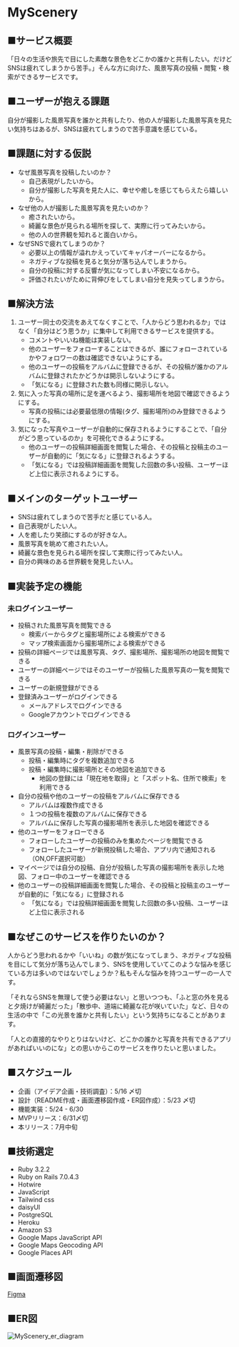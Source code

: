 # MyScenery

## ■サービス概要
「日々の生活や旅先で目にした素敵な景色をどこかの誰かと共有したい。だけどSNSは疲れてしまうから苦手。」そんな方に向けた、風景写真の投稿・閲覧・検索ができるサービスです。

## ■ユーザーが抱える課題
自分が撮影した風景写真を誰かと共有したり、他の人が撮影した風景写真を見たい気持ちはあるが、SNSは疲れてしまうので苦手意識を感じている。

## ■課題に対する仮説
- なぜ風景写真を投稿したいのか？
    - 自己表現がしたいから。
    - 自分が撮影した写真を見た人に、幸せや癒しを感じてもらえたら嬉しいから。
- なぜ他の人が撮影した風景写真を見たいのか？
    - 癒されたいから。
    - 綺麗な景色が見られる場所を探して、実際に行ってみたいから。
    - 他の人の世界観を知れると面白いから。
- なぜSNSで疲れてしまうのか？
    - 必要以上の情報が溢れかえっていてキャパオーバーになるから。
    - ネガティブな投稿を見ると気分が落ち込んでしまうから。
    - 自分の投稿に対する反響が気になってしまい不安になるから。
    - 評価されたいがために背伸びをしてしまい自分を見失ってしまうから。

## ■解決方法
1. ユーザー同士の交流をあえてなくすことで、「人からどう思われるか」ではなく「自分はどう思うか」に集中して利用できるサービスを提供する。
    - コメントやいいね機能は実装しない。
    - 他のユーザーをフォローすることはできるが、誰にフォローされているかやフォロワーの数は確認できないようにする。
    - 他のユーザーの投稿をアルバムに登録できるが、その投稿が誰かのアルバムに登録されたかどうかは開示しないようにする。
    - 「気になる」に登録された数も同様に開示しない。
2. 気に入った写真の場所に足を運べるよう、撮影場所を地図で確認できるようにする。
    - 写真の投稿には必要最低限の情報(タグ、撮影場所)のみ登録できるようにする。
3. 気になった写真やユーザーが自動的に保存されるようにすることで、「自分がどう思っているのか」を可視化できるようにする。
    - 他のユーザーの投稿詳細画面を閲覧した場合、その投稿と投稿主のユーザーが自動的に「気になる」に登録されるようする。
    - 「気になる」では投稿詳細画面を閲覧した回数の多い投稿、ユーザーほど上位に表示されるようにする。

## ■メインのターゲットユーザー
- SNSは疲れてしまうので苦手だと感じている人。
- 自己表現がしたい人。
- 人を癒したり笑顔にするのが好きな人。
- 風景写真を眺めて癒されたい人。
- 綺麗な景色を見られる場所を探して実際に行ってみたい人。
- 自分の興味のある世界観を発見したい人。

## ■実装予定の機能
### 未ログインユーザー
- 投稿された風景写真を閲覧できる
    - 検索バーからタグと撮影場所による検索ができる
    - マップ検索画面から撮影場所による検索ができる
- 投稿の詳細ページでは風景写真、タグ、撮影場所、撮影場所の地図を閲覧できる
- ユーザーの詳細ページではそのユーザーが投稿した風景写真の一覧を閲覧できる
- ユーザーの新規登録ができる
- 登録済みユーザーがログインできる
    - メールアドレスでログインできる
    - Googleアカウントでログインできる

### ログインユーザー
- 風景写真の投稿・編集・削除ができる
    - 投稿・編集時にタグを複数追加できる
    - 投稿・編集時に撮影場所とその地図を追加できる
        - 地図の登録には「現在地を取得」と「スポット名、住所で検索」を利用できる
- 自分の投稿や他のユーザーの投稿をアルバムに保存できる
    - アルバムは複数作成できる
    - １つの投稿を複数のアルバムに保存できる
    - アルバムに保存した写真の撮影場所を表示した地図を確認できる
- 他のユーザーをフォローできる
    - フォローしたユーザーの投稿のみを集めたページを閲覧できる
    - フォローしたユーザーが新規投稿した場合、アプリ内で通知される（ON,OFF選択可能）
- マイページでは自分の投稿、自分が投稿した写真の撮影場所を表示した地図、フォロー中のユーザーを確認できる
- 他のユーザーの投稿詳細画面を閲覧した場合、その投稿と投稿主のユーザーが自動的に「気になる」に登録される
    - 「気になる」では投稿詳細画面を閲覧した回数の多い投稿、ユーザーほど上位に表示される

## ■なぜこのサービスを作りたいのか？
人からどう思われるかや「いいね」の数が気になってしまう、ネガティブな投稿を目にして気分が落ち込んでしまう、SNSを使用していてこのような悩みを感じている方は多いのではないでしょうか？私もそんな悩みを持つユーザーの一人です。

「それならSNSを無理して使う必要はない」と思いつつも、「ふと窓の外を見ると夕焼けが綺麗だった」「散歩中、道端に綺麗な花が咲いていた」など、日々の生活の中で「この光景を誰かと共有したい」という気持ちになることがあります。

「人との直接的なやりとりはないけど、どこかの誰かと写真を共有できるアプリがあればいいのにな」との思いからこのサービスを作りたいと思いました。

## ■スケジュール
- 企画（アイデア企画・技術調査）：5/16 〆切
- 設計（README作成・画面遷移図作成・ER図作成）：5/23 〆切
- 機能実装：5/24 - 6/30
- MVPリリース：6/31〆切
- 本リリース：7月中旬

## ■技術選定
- Ruby 3.2.2
- Ruby on Rails 7.0.4.3
- Hotwire
- JavaScript
- Tailwind css
- daisyUI
- PostgreSQL
- Heroku
- Amazon S3
- Google Maps JavaScript API
- Google Maps Geocoding API
- Google Places API

## ■画面遷移図
[Figma](https://www.figma.com/file/tjmBYjarfGFkHR7TJEX3m7/MyScenery?type=design&node-id=0%3A1&t=jmnyL1mtLmn7PKah-1 "MyScenery 画面遷移図")

## ■ER図
![MyScenery_er_diagram](https://user-images.githubusercontent.com/105092969/241128089-5bdd2405-a0de-47d6-be50-5e37f05593d0.png)
